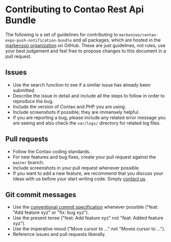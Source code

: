 # Contributing to Contao Rest Api Bundle

The following is a set of guidelines for contributing to `markenzoo/contao-expo-push-notification-bundle` and all
packages, which are hosted in the [markenzoo organization][1] on GitHub. These
are just guidelines, not rules, use your best judgement and feel free to
propose changes to this document in a pull request.

## Issues

 * Use the search function to see if a similar issue has already been
   submitted.
 * Describe the issue in detail and include all the steps to follow in order to
   reproduce the bug.
 * Include the version of Contao and PHP you are using.
 * Include screenshots if possible; they are immensely helpful.
 * If you are reporting a bug, please include any related error message you are
   seeing and also check the `var/logs/` directory for related log files.

## Pull requests

 * Follow the Contao coding standards.
 * For new features and bug fixes, create your pull request against the `master` branch.
 * Include screenshots in your pull request whenever possible.
 * If you want to add a new feature, we recommend that you discuss your ideas
   with us before your start writing code. Simply [contact us][2].

## Git commit messages

 * Use the [conventional commit specification][3] whenever possible ("feat: "Add feature xyz" or "fix: bug xyz").
 * Use the present tense ("feat: Add feature xyz" not "feat: Added feature xyz").
 * Use the imperative mood ("Move cursor to …" not "Moves cursor to …").
 * Reference issues and pull requests liberally.

[1]: https://github.com/markenzoo
[2]: mailto:kaestner@markenzoo.de
[3]: https://www.conventionalcommits.org